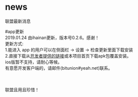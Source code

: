 # news
联盟最新消息<br>


#app更新<br>
2019.01.24 由ihainan更新，版本号0.2.6。感谢！<br>
更新方式:<br>
1.能进入 app 的用户可以在侧面栏 -> 设置 -> 检查更新里面下载安装<br>
2.直接下载从<a href="http://bu.ihainan.me/bu/bu_0.2.6.apk">开发者提供的链接</a>或本项目首页下载apk包覆盖安装。<br>
ios版暂不支持，请耐心等候。<br>
有意愿开发客户端的，请邮件(bitunion#yeah.net)联系。
<br><br><br><br>
联盟且用且珍惜！

